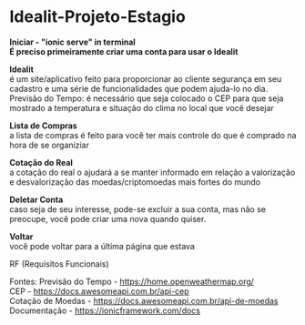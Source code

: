 # Idealit-Projeto-Estagio
<b>Iniciar - "ionic serve" in terminal </b> <br>
<b>É preciso primeiramente criar uma conta para usar o Idealit</b>




<b>Idealit</b> <br>
é um site/aplicativo feito para proporcionar ao cliente segurança em seu cadastro e uma série de funcionalidades que podem ajuda-lo no dia.
Previsão do Tempo: é necessário que seja colocado o CEP para que seja mostrado a temperatura e situação do clima no local que você desejar

<b>Lista de Compras</b> <br>
a lista de compras é feito para você ter mais controle do que é comprado na hora de se organiziar

<b>Cotação do Real</b> <br>
a cotação do real o ajudará a se manter informado em relação a valorização e desvalorização das moedas/criptomoedas mais fortes do mundo

<b>Deletar Conta</b> <br>
caso seja de seu interesse, pode-se excluir a sua conta, mas não se preocupe, você pode criar uma nova quando quiser.

<b>Voltar</b> <br>
você pode voltar para a última página que estava

RF (Requisitos Funcionais)





Fontes:
Previsão do Tempo - https://home.openweathermap.org/ <br>
CEP - https://docs.awesomeapi.com.br/api-cep <br>
Cotação de Moedas - https://docs.awesomeapi.com.br/api-de-moedas <br>
Documentação - https://ionicframework.com/docs
